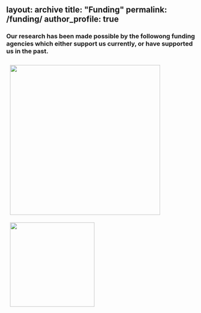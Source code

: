 layout: archive
title: "Funding"
permalink: /funding/
author_profile: true
---
  
### Our research has been made possible by the followong funding agencies which either support us currently, or have supported us in the past. 
<img align="left" src="https://hanslmayr.github.io/images/ERC_logo.png" width="400 px" style="padding: 10px">
<br>
<img align="left" src="https://hanslmayr.github.io/images/ESRC_logo.png" width="225 px" style="padding: 10px">
<br>
